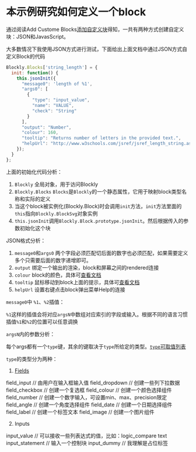 # 本示例研究如何定义一个block

通过阅读Add Custome Blocks[添加自定义块](https://developers.google.com/blockly/guides/configure/web/custom-blocks)得知，一共有两种方式创建自定义块：JSON和JavasScript。


大多数情况下我使用JSON方式进行测试，下面给出上面文档中通过JSON方式自定义Block的代码

```javascript
Blockly.Blocks['string_length'] = {
  init: function() {
    this.jsonInit({
      "message0": 'length of %1',
      "args0": [
        {
          "type": "input_value",
          "name": "VALUE",
          "check": "String"
        }
      ],
      "output": "Number",
      "colour": 160,
      "tooltip": "Returns number of letters in the provided text.",
      "helpUrl": "http://www.w3schools.com/jsref/jsref_length_string.asp"
    });
  }
};
```

上面的初始化代码分析：

1. `Blockly` 全局对象，用于访问Blockly
2. `Blockly.Blocks` `Blocks`是`Blockly`的一个静态属性，它用于映射block类型名称和实际的定义
3. 当这个block被实例化(Blockly.Block)时会调用`init`方法，`init`方法里面的`this`指向`Blockly.BlockSvg`对象实例
4. `this.jsonInit`调用`Blockly.Block.prototype.jsonInit`。然后根据传入的参数初始化这个块

JSON格式分析：

1. `message0`和`args0` 两个字段必须匹配切后面的数字也必须匹配，如果需要定义多个只需要后面的数字递增即可。
2. `output` 绑定一个输出的渲染，block和屏幕之间的rendered连接
3. `colour` block的颜色，具体可[查看文档](https://developers.google.com/blockly/guides/create-custom-blocks/block-colour)
4. `tooltip` 鼠标移动到block上面的提示，具体可[查看文档](https://developers.google.com/blockly/guides/create-custom-blocks/define-blocks#tooltips)
5. `helpUrl` 设置右键点击block弹出菜单Help的连接

`message0`中 `%1`、`%2`插值：

`%1`这样的插值会将对应`argsN`中数组对应索引的字段或输入。根据不同的语言习惯插值`%1`和`%2`的位置可以任意调换

`argsN`内的参数分析：

每个args都有一个`type`键，其余的键取决于`type`所给定的类型。[`type`可取值列表](https://developers.google.com/blockly/guides/create-custom-blocks/define-blocks#inputs_and_fields_in_json)

`type`的类型分为两种：

1. [Fields](https://developers.google.com/blockly/guides/create-custom-blocks/fields/overview)

field_input         // 由用户在输入框输入值
field_dropdown      // 创建一些列下拉数据
field_checkbox      // 创建一个复选框
field_colour        // 创建一个颜色选择组件
field_number        // 创建一个数字输入，可设置min、max、precision限定
field_angle         // 创建一个角度选择组件
field_date          // 创建一个日期选择组件
field_label         // 创建一个标签文本
field_image         // 创建一个图片组件

2. Inputs

input_value         // 可以接收一些列表达式的值，比如：logic_compare text
input_statement     // 输入一个控制块
input_dummy         // 我理解是占位标签